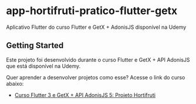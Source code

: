 # app-hortifruti-pratico-flutter-getx

Aplicativo Flutter do curso Flutter e GetX + AdonisJS disponível na Udemy

## Getting Started

Este projeto foi desenvolvido durante o curso Flutter e GetX + API AdonisJS que está disponível na Udemy.

Quer aprender a desenvolver projetos como esse? Acesse o link do curso abaixo:

- [Curso Flutter 3 e GetX + API AdonisJS 5: Projeto Hortifruti](https://www.udemy.com/course/curso-flutter-3-e-getx-api-adonisjs-projeto-hortifruti/?referralCode=171C323EC39066FC001A)
